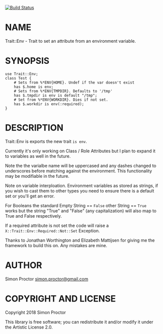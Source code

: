 [![Build Status](https://travis-ci.org/Scimon/p6-Trait-Env.svg?branch=master)](https://travis-ci.org/Scimon/p6-Trait-Env)

NAME
====

Trait::Env - Trait to set an attribute from an environment variable.

SYNOPSIS
========

    use Trait::Env;
    class Test {
        # Sets from %*ENV{HOME}. Undef if the var doesn't exist
        has $.home is env;
        # Sets from %*ENV{TMPDIR}. Defaults to '/tmp'
        has $.tmpdir is env is default "/tmp"; 
        # Set from %*ENV{WORKDIR}. Dies if not set.
        has $.workdir is env(:required);
    }

DESCRIPTION
===========

Trait::Env is exports the new trait `is env`.

Currently it's only working on Class / Role Attributes but I plan to expand it to variables as well in the future. 

Note the the varialbe name will be uppercased and any dashes changed to underscores before matching against the environment. This functionality may be modifiable in the future.

Note on variable interploation. Environment variables as stored as strings, if you wish to cast them to other types you need to ensure there is a default set or you'll get an error.

For Booleans the standard Empty String == `False` other String == `True` works but the string "True" and "False" (any capitalization) will also map to True and False respectively.

If a required attribute is not set the code will raise a `X::Trait::Env::Required::Not::Set` Exception.

Thanks to Jonathan Worthington and Elizabeth Mattijsen for giving me the framework to build this on. Any mistakes are mine. 

AUTHOR
======

Simon Proctor <simon.proctor@gmail.com>

COPYRIGHT AND LICENSE
=====================

Copyright 2018 Simon Proctor

This library is free software; you can redistribute it and/or modify it under the Artistic License 2.0.
